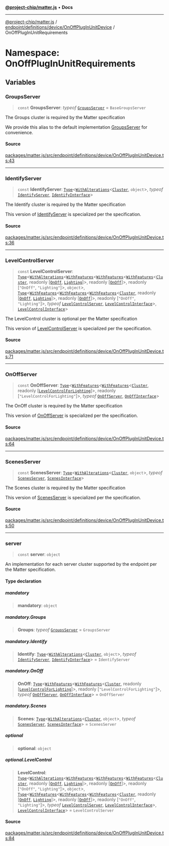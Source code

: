 [**@project-chip/matter.js**](../../../../../../README.md) • **Docs**

***

[@project-chip/matter.js](../../../../../../modules.md) / [endpoint/definitions/device/OnOffPlugInUnitDevice](../../README.md) / OnOffPlugInUnitRequirements

# Namespace: OnOffPlugInUnitRequirements

## Variables

### GroupsServer

> `const` **GroupsServer**: *typeof* [`GroupsServer`](../../../../../../behavior/definitions/groups/export/classes/GroupsServer.md) = `BaseGroupsServer`

The Groups cluster is required by the Matter specification

We provide this alias to the default implementation [GroupsServer](README.md#groupsserver) for convenience.

#### Source

[packages/matter.js/src/endpoint/definitions/device/OnOffPlugInUnitDevice.ts:43](https://github.com/project-chip/matter.js/blob/7a8cbb56b87d4ccf34bec5a9a95ab40a1711324f/packages/matter.js/src/endpoint/definitions/device/OnOffPlugInUnitDevice.ts#L43)

***

### IdentifyServer

> `const` **IdentifyServer**: [`Type`](../../../../../../behavior/cluster/export/namespaces/ClusterBehavior/interfaces/Type.md)\<[`WithAlterations`](../../../../../../cluster/export/namespaces/ElementModifier/README.md#withalterationstalterationst)\<[`Cluster`](../../../../../../cluster/export/namespaces/Identify/interfaces/Cluster.md), `object`\>, *typeof* [`IdentifyServer`](../../../../../../behavior/definitions/identify/export/namespaces/IdentifyServer/README.md), [`IdentifyInterface`](../../../../../../behavior/definitions/identify/export/README.md#identifyinterface)\>

The Identify cluster is required by the Matter specification

This version of [IdentifyServer](README.md#identifyserver) is specialized per the specification.

#### Source

[packages/matter.js/src/endpoint/definitions/device/OnOffPlugInUnitDevice.ts:36](https://github.com/project-chip/matter.js/blob/7a8cbb56b87d4ccf34bec5a9a95ab40a1711324f/packages/matter.js/src/endpoint/definitions/device/OnOffPlugInUnitDevice.ts#L36)

***

### LevelControlServer

> `const` **LevelControlServer**: [`Type`](../../../../../../behavior/cluster/export/namespaces/ClusterBehavior/interfaces/Type.md)\<[`WithAlterations`](../../../../../../cluster/export/namespaces/ElementModifier/README.md#withalterationstalterationst)\<[`WithFeatures`](../../../../../../cluster/export/namespaces/ClusterComposer/README.md#withfeaturesclustertfeaturest)\<[`WithFeatures`](../../../../../../cluster/export/namespaces/ClusterComposer/README.md#withfeaturesclustertfeaturest)\<[`WithFeatures`](../../../../../../cluster/export/namespaces/ClusterComposer/README.md#withfeaturesclustertfeaturest)\<[`Cluster`](../../../../../../cluster/export/namespaces/LevelControl/interfaces/Cluster.md), readonly [[`OnOff`](../../../../../../cluster/export/namespaces/LevelControl/enumerations/Feature.md#onoff), [`Lighting`](../../../../../../cluster/export/namespaces/LevelControl/enumerations/Feature.md#lighting)]\>, readonly [[`OnOff`](../../../../../../cluster/export/namespaces/LevelControl/enumerations/Feature.md#onoff)]\>, readonly [`"OnOff"`, `"Lighting"`]\>, `object`\>, [`Type`](../../../../../../behavior/cluster/export/namespaces/ClusterBehavior/interfaces/Type.md)\<[`WithFeatures`](../../../../../../cluster/export/namespaces/ClusterComposer/README.md#withfeaturesclustertfeaturest)\<[`WithFeatures`](../../../../../../cluster/export/namespaces/ClusterComposer/README.md#withfeaturesclustertfeaturest)\<[`WithFeatures`](../../../../../../cluster/export/namespaces/ClusterComposer/README.md#withfeaturesclustertfeaturest)\<[`Cluster`](../../../../../../cluster/export/namespaces/LevelControl/interfaces/Cluster.md), readonly [[`OnOff`](../../../../../../cluster/export/namespaces/LevelControl/enumerations/Feature.md#onoff), [`Lighting`](../../../../../../cluster/export/namespaces/LevelControl/enumerations/Feature.md#lighting)]\>, readonly [[`OnOff`](../../../../../../cluster/export/namespaces/LevelControl/enumerations/Feature.md#onoff)]\>, readonly [`"OnOff"`, `"Lighting"`]\>, *typeof* [`LevelControlServer`](../../../../../../behavior/definitions/level-control/export/classes/LevelControlServer.md), [`LevelControlInterface`](../../../../../../behavior/definitions/level-control/export/README.md#levelcontrolinterface)\>, [`LevelControlInterface`](../../../../../../behavior/definitions/level-control/export/README.md#levelcontrolinterface)\>

The LevelControl cluster is optional per the Matter specification

This version of [LevelControlServer](README.md#levelcontrolserver) is specialized per the specification.

#### Source

[packages/matter.js/src/endpoint/definitions/device/OnOffPlugInUnitDevice.ts:71](https://github.com/project-chip/matter.js/blob/7a8cbb56b87d4ccf34bec5a9a95ab40a1711324f/packages/matter.js/src/endpoint/definitions/device/OnOffPlugInUnitDevice.ts#L71)

***

### OnOffServer

> `const` **OnOffServer**: [`Type`](../../../../../../behavior/cluster/export/namespaces/ClusterBehavior/interfaces/Type.md)\<[`WithFeatures`](../../../../../../cluster/export/namespaces/ClusterComposer/README.md#withfeaturesclustertfeaturest)\<[`WithFeatures`](../../../../../../cluster/export/namespaces/ClusterComposer/README.md#withfeaturesclustertfeaturest)\<[`Cluster`](../../../../../../cluster/export/namespaces/OnOff/interfaces/Cluster.md), readonly [[`LevelControlForLighting`](../../../../../../cluster/export/namespaces/OnOff/enumerations/Feature.md#levelcontrolforlighting)]\>, readonly [`"LevelControlForLighting"`]\>, *typeof* [`OnOffServer`](../../../../../../behavior/definitions/on-off/export/namespaces/OnOffServer/README.md), [`OnOffInterface`](../../../../../../behavior/definitions/on-off/export/README.md#onoffinterface)\>

The OnOff cluster is required by the Matter specification

This version of [OnOffServer](README.md#onoffserver) is specialized per the specification.

#### Source

[packages/matter.js/src/endpoint/definitions/device/OnOffPlugInUnitDevice.ts:64](https://github.com/project-chip/matter.js/blob/7a8cbb56b87d4ccf34bec5a9a95ab40a1711324f/packages/matter.js/src/endpoint/definitions/device/OnOffPlugInUnitDevice.ts#L64)

***

### ScenesServer

> `const` **ScenesServer**: [`Type`](../../../../../../behavior/cluster/export/namespaces/ClusterBehavior/interfaces/Type.md)\<[`WithAlterations`](../../../../../../cluster/export/namespaces/ElementModifier/README.md#withalterationstalterationst)\<[`Cluster`](../../../../../../cluster/export/namespaces/Scenes/interfaces/Cluster.md), `object`\>, *typeof* [`ScenesServer`](../../../../../../behavior/definitions/scenes/export/classes/ScenesServer.md), [`ScenesInterface`](../../../../../../behavior/definitions/scenes/export/README.md#scenesinterface)\>

The Scenes cluster is required by the Matter specification

This version of [ScenesServer](README.md#scenesserver) is specialized per the specification.

#### Source

[packages/matter.js/src/endpoint/definitions/device/OnOffPlugInUnitDevice.ts:50](https://github.com/project-chip/matter.js/blob/7a8cbb56b87d4ccf34bec5a9a95ab40a1711324f/packages/matter.js/src/endpoint/definitions/device/OnOffPlugInUnitDevice.ts#L50)

***

### server

> `const` **server**: `object`

An implementation for each server cluster supported by the endpoint per the Matter specification.

#### Type declaration

##### mandatory

> **mandatory**: `object`

##### mandatory.Groups

> **Groups**: *typeof* [`GroupsServer`](../../../../../../behavior/definitions/groups/export/classes/GroupsServer.md) = `GroupsServer`

##### mandatory.Identify

> **Identify**: [`Type`](../../../../../../behavior/cluster/export/namespaces/ClusterBehavior/interfaces/Type.md)\<[`WithAlterations`](../../../../../../cluster/export/namespaces/ElementModifier/README.md#withalterationstalterationst)\<[`Cluster`](../../../../../../cluster/export/namespaces/Identify/interfaces/Cluster.md), `object`\>, *typeof* [`IdentifyServer`](../../../../../../behavior/definitions/identify/export/namespaces/IdentifyServer/README.md), [`IdentifyInterface`](../../../../../../behavior/definitions/identify/export/README.md#identifyinterface)\> = `IdentifyServer`

##### mandatory.OnOff

> **OnOff**: [`Type`](../../../../../../behavior/cluster/export/namespaces/ClusterBehavior/interfaces/Type.md)\<[`WithFeatures`](../../../../../../cluster/export/namespaces/ClusterComposer/README.md#withfeaturesclustertfeaturest)\<[`WithFeatures`](../../../../../../cluster/export/namespaces/ClusterComposer/README.md#withfeaturesclustertfeaturest)\<[`Cluster`](../../../../../../cluster/export/namespaces/OnOff/interfaces/Cluster.md), readonly [[`LevelControlForLighting`](../../../../../../cluster/export/namespaces/OnOff/enumerations/Feature.md#levelcontrolforlighting)]\>, readonly [`"LevelControlForLighting"`]\>, *typeof* [`OnOffServer`](../../../../../../behavior/definitions/on-off/export/namespaces/OnOffServer/README.md), [`OnOffInterface`](../../../../../../behavior/definitions/on-off/export/README.md#onoffinterface)\> = `OnOffServer`

##### mandatory.Scenes

> **Scenes**: [`Type`](../../../../../../behavior/cluster/export/namespaces/ClusterBehavior/interfaces/Type.md)\<[`WithAlterations`](../../../../../../cluster/export/namespaces/ElementModifier/README.md#withalterationstalterationst)\<[`Cluster`](../../../../../../cluster/export/namespaces/Scenes/interfaces/Cluster.md), `object`\>, *typeof* [`ScenesServer`](../../../../../../behavior/definitions/scenes/export/classes/ScenesServer.md), [`ScenesInterface`](../../../../../../behavior/definitions/scenes/export/README.md#scenesinterface)\> = `ScenesServer`

##### optional

> **optional**: `object`

##### optional.LevelControl

> **LevelControl**: [`Type`](../../../../../../behavior/cluster/export/namespaces/ClusterBehavior/interfaces/Type.md)\<[`WithAlterations`](../../../../../../cluster/export/namespaces/ElementModifier/README.md#withalterationstalterationst)\<[`WithFeatures`](../../../../../../cluster/export/namespaces/ClusterComposer/README.md#withfeaturesclustertfeaturest)\<[`WithFeatures`](../../../../../../cluster/export/namespaces/ClusterComposer/README.md#withfeaturesclustertfeaturest)\<[`WithFeatures`](../../../../../../cluster/export/namespaces/ClusterComposer/README.md#withfeaturesclustertfeaturest)\<[`Cluster`](../../../../../../cluster/export/namespaces/LevelControl/interfaces/Cluster.md), readonly [[`OnOff`](../../../../../../cluster/export/namespaces/LevelControl/enumerations/Feature.md#onoff), [`Lighting`](../../../../../../cluster/export/namespaces/LevelControl/enumerations/Feature.md#lighting)]\>, readonly [[`OnOff`](../../../../../../cluster/export/namespaces/LevelControl/enumerations/Feature.md#onoff)]\>, readonly [`"OnOff"`, `"Lighting"`]\>, `object`\>, [`Type`](../../../../../../behavior/cluster/export/namespaces/ClusterBehavior/interfaces/Type.md)\<[`WithFeatures`](../../../../../../cluster/export/namespaces/ClusterComposer/README.md#withfeaturesclustertfeaturest)\<[`WithFeatures`](../../../../../../cluster/export/namespaces/ClusterComposer/README.md#withfeaturesclustertfeaturest)\<[`WithFeatures`](../../../../../../cluster/export/namespaces/ClusterComposer/README.md#withfeaturesclustertfeaturest)\<[`Cluster`](../../../../../../cluster/export/namespaces/LevelControl/interfaces/Cluster.md), readonly [[`OnOff`](../../../../../../cluster/export/namespaces/LevelControl/enumerations/Feature.md#onoff), [`Lighting`](../../../../../../cluster/export/namespaces/LevelControl/enumerations/Feature.md#lighting)]\>, readonly [[`OnOff`](../../../../../../cluster/export/namespaces/LevelControl/enumerations/Feature.md#onoff)]\>, readonly [`"OnOff"`, `"Lighting"`]\>, *typeof* [`LevelControlServer`](../../../../../../behavior/definitions/level-control/export/classes/LevelControlServer.md), [`LevelControlInterface`](../../../../../../behavior/definitions/level-control/export/README.md#levelcontrolinterface)\>, [`LevelControlInterface`](../../../../../../behavior/definitions/level-control/export/README.md#levelcontrolinterface)\> = `LevelControlServer`

#### Source

[packages/matter.js/src/endpoint/definitions/device/OnOffPlugInUnitDevice.ts:84](https://github.com/project-chip/matter.js/blob/7a8cbb56b87d4ccf34bec5a9a95ab40a1711324f/packages/matter.js/src/endpoint/definitions/device/OnOffPlugInUnitDevice.ts#L84)
